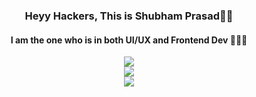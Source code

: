 <h3 align="center">Heyy Hackers, This is Shubham Prasad👋🏼</h3>
<h4 align="center">I am the one who is in both UI/UX and Frontend Dev 🧑🏼‍💻</h4>

<div align="center">
  <img src="https://github-readme-stats.vercel.app/api?username=shuvbhamm&theme=nightowl&show_icons=true&hide_border=true&count_private=true"/>
</div>
<div align="center">
  <img src="https://github-readme-streak-stats.herokuapp.com/?user=shuvbhamm&theme=nightowl&hide_border=true"/>
</div>
<div align="center">
  <img src="https://github-readme-stats.vercel.app/api/top-langs/?username=shuvbhamm&theme=nightowl&show_icons=true&hide_border=true&layout=compact"/>
</div>
